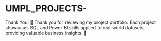 # UMPL_PROJECTS-
Thank You! 🙌 Thank you for reviewing my project portfolio. Each project showcases SQL and Power BI skills applied to real-world datasets, providing valuable business insights. 🚀
